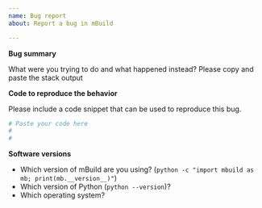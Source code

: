 ```yaml
---
name: Bug report
about: Report a bug in mBuild

---
```


**Bug summary**

What were you trying to do and what happened instead? Please copy and paste the stack output


**Code to reproduce the behavior**

Please include a code snippet that can be used to reproduce this bug.

```python
# Paste your code here
#
#
```

**Software versions**

- Which version of mBuild are you using? (`python -c "import mbuild as mb; print(mb.__version__)"`)
- Which version of Python (`python --version`)?
- Which operating system?
